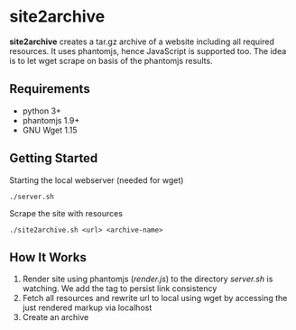 site2archive
============

**site2archive** creates a tar.gz archive of a website including all required resources. It uses phantomjs, hence JavaScript is supported too. The idea is to let wget scrape on basis of the phantomjs results.

Requirements
------------

- python 3+
- phantomjs 1.9+
- GNU Wget 1.15


Getting Started
---------------

Starting the local webserver (needed for wget)

    ./server.sh

Scrape the site with resources

    ./site2archive.sh <url> <archive-name>


How It Works
------------

1. Render site using phantomjs (*render.js*) to the directory *server.sh* is watching. We add the <base> tag to persist link consistency
2. Fetch all resources and rewrite url to local using wget by accessing the just rendered markup via localhost
3. Create an archive
